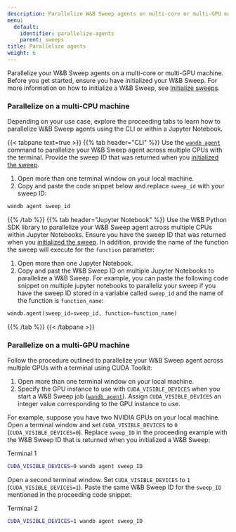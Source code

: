 ```yaml
---
description: Parallelize W&B Sweep agents on multi-core or multi-GPU machine.
menu:
  default:
    identifier: parallelize-agents
    parent: sweeps
title: Parallelize agents
weight: 6
---
```



Parallelize your W&B Sweep agents on a multi-core or multi-GPU machine. Before you get started, ensure you have initialized your W&B Sweep. For more information on how to initialize a W&B Sweep, see [Initialize sweeps](./initialize-sweeps.md).

### Parallelize on a multi-CPU machine

Depending on your use case, explore the proceeding tabs to learn how to parallelize W&B Sweep agents using the CLI or within a Jupyter Notebook.


{{< tabpane text=true >}}
  {{% tab header="CLI" %}}
Use the [`wandb agent`](../../ref/cli/wandb-agent.md) command to parallelize your W&B Sweep agent across multiple CPUs with the terminal. Provide the sweep ID that was returned when you [initialized the sweep](./initialize-sweeps.md). 

1. Open more than one terminal window on your local machine.
2. Copy and paste the code snippet below and replace `sweep_id` with your sweep ID:

```bash
wandb agent sweep_id
```  
  {{% /tab %}}
  {{% tab header="Jupyter Notebook" %}}
Use the W&B Python SDK library to parallelize your W&B Sweep agent across multiple CPUs within Jupyter Notebooks. Ensure you have the sweep ID that was returned when you [initialized the sweep](./initialize-sweeps.md).  In addition, provide the name of the function the sweep will execute for the `function` parameter:

1. Open more than one Jupyter Notebook.
2. Copy and past the W&B Sweep ID on multiple Jupyter Notebooks to parallelize a W&B Sweep. For example, you can paste the following code snippet on multiple jupyter notebooks to paralleliz your sweep if you have the sweep ID stored in a variable called `sweep_id` and the name of the function is `function_name`: 

```python
wandb.agent(sweep_id=sweep_id, function=function_name)
```  
  {{% /tab %}}
{{< /tabpane >}}



### Parallelize on a multi-GPU machine

Follow the procedure outlined to parallelize your W&B Sweep agent across multiple GPUs with a terminal using CUDA Toolkit:

1. Open more than one terminal window on your local machine.
2. Specify the GPU instance to use with `CUDA_VISIBLE_DEVICES` when you start a W&B Sweep job ([`wandb agent`](../../ref/cli/wandb-agent.md)). Assign `CUDA_VISIBLE_DEVICES` an integer value corresponding to the GPU instance to use.

For example, suppose you have two NVIDIA GPUs on your local machine. Open a terminal window and set `CUDA_VISIBLE_DEVICES` to `0` (`CUDA_VISIBLE_DEVICES=0`). Replace `sweep_ID` in the proceeding example with the W&B Sweep ID that is returned when you initialized a W&B Sweep:

Terminal 1

```bash
CUDA_VISIBLE_DEVICES=0 wandb agent sweep_ID
```

Open a second terminal window. Set `CUDA_VISIBLE_DEVICES` to `1` (`CUDA_VISIBLE_DEVICES=1`). Paste the same W&B Sweep ID for the `sweep_ID` mentioned in the proceeding code snippet:

Terminal 2

```bash
CUDA_VISIBLE_DEVICES=1 wandb agent sweep_ID
```